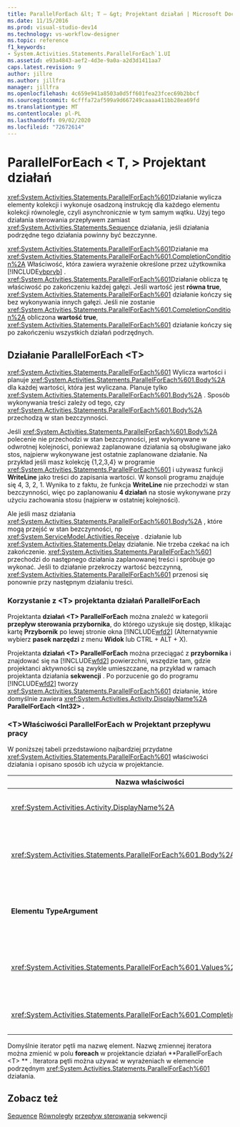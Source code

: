 ```yaml
---
title: ParallelForEach &lt; T — &gt; Projektant działań | Microsoft Docs
ms.date: 11/15/2016
ms.prod: visual-studio-dev14
ms.technology: vs-workflow-designer
ms.topic: reference
f1_keywords:
- System.Activities.Statements.ParallelForEach`1.UI
ms.assetid: e93a4843-aef2-4d3e-9a0a-a2d3d1411aa7
caps.latest.revision: 9
author: jillre
ms.author: jillfra
manager: jillfra
ms.openlocfilehash: 4c659e941a8503a0d5ff601fea23fcec69b2bbcf
ms.sourcegitcommit: 6cfffa72af599a9d667249caaaa411bb28ea69fd
ms.translationtype: MT
ms.contentlocale: pl-PL
ms.lasthandoff: 09/02/2020
ms.locfileid: "72672614"
---
```

# <a name="parallelforeachlttgt-activity-designer"></a>ParallelForEach &lt; T, &gt; Projektant działań
<xref:System.Activities.Statements.ParallelForEach%601>Działanie wylicza elementy kolekcji i wykonuje osadzoną instrukcję dla każdego elementu kolekcji równolegle, czyli asynchronicznie w tym samym wątku. Użyj tego działania sterowania przepływem zamiast <xref:System.Activities.Statements.Sequence> działania, jeśli działania podrzędne tego działania powinny być bezczynne.

 <xref:System.Activities.Statements.ParallelForEach%601>Działanie ma <xref:System.Activities.Statements.ParallelForEach%601.CompletionCondition%2A> Właściwość, która zawiera wyrażenie określone przez użytkownika [!INCLUDE[vbprvb](../includes/vbprvb-md.md)] . <xref:System.Activities.Statements.ParallelForEach%601>Działanie oblicza tę właściwość po zakończeniu każdej gałęzi. Jeśli wartość jest **równa true**, <xref:System.Activities.Statements.ParallelForEach%601> działanie kończy się bez wykonywania innych gałęzi. Jeśli nie zostanie <xref:System.Activities.Statements.ParallelForEach%601.CompletionCondition%2A> obliczona **wartość true**, <xref:System.Activities.Statements.ParallelForEach%601> działanie kończy się po zakończeniu wszystkich działań podrzędnych.

## <a name="the-parallelforeacht-activity"></a>Działanie ParallelForEach \<T>
 <xref:System.Activities.Statements.ParallelForEach%601> Wylicza wartości i planuje <xref:System.Activities.Statements.ParallelForEach%601.Body%2A> dla każdej wartości, która jest wyliczana. Planuje tylko <xref:System.Activities.Statements.ParallelForEach%601.Body%2A> . Sposób wykonywania treści zależy od tego, czy <xref:System.Activities.Statements.ParallelForEach%601.Body%2A> przechodzą w stan bezczynności.

 Jeśli <xref:System.Activities.Statements.ParallelForEach%601.Body%2A> polecenie nie przechodzi w stan bezczynności, jest wykonywane w odwrotnej kolejności, ponieważ zaplanowane działania są obsługiwane jako stos, najpierw wykonywane jest ostatnie zaplanowane działanie. Na przykład jeśli masz kolekcję {1,2,3,4} w programie <xref:System.Activities.Statements.ParallelForEach%601> i używasz funkcji **WriteLine** jako treści do zapisania wartości. W konsoli programu znajduje się 4, 3, 2, 1. Wynika to z faktu, że funkcja **WriteLine** nie przechodzi w stan bezczynności, więc po zaplanowaniu **4 działań** na stosie wykonywane przy użyciu zachowania stosu (najpierw w ostatniej kolejności).

 Ale jeśli masz działania <xref:System.Activities.Statements.ParallelForEach%601.Body%2A> , które mogą przejść w stan bezczynności, np <xref:System.ServiceModel.Activities.Receive> . działanie lub <xref:System.Activities.Statements.Delay> działanie. Nie trzeba czekać na ich zakończenie. <xref:System.Activities.Statements.ParallelForEach%601> przechodzi do następnego działania zaplanowanej treści i spróbuje go wykonać. Jeśli to działanie przekroczy wartość bezczynną, <xref:System.Activities.Statements.ParallelForEach%601> przenosi się ponownie przy następnym działaniu treści.

### <a name="using-the-parallelforeacht-activity-designer"></a>Korzystanie z \<T> projektanta działań ParallelForEach
 Projektanta **działań \<T> ParallelForEach** można znaleźć w kategorii **przepływ sterowania** **przybornika**, do którego uzyskuje się dostęp, klikając kartę **Przybornik** po lewej stronie okna [!INCLUDE[wfd2](../includes/wfd2-md.md)] (Alternatywnie wybierz **pasek narzędzi** z menu **Widok** lub CTRL + ALT + X).

 Projektanta **działań \<T> ParallelForEach** można przeciągać z **przybornika** i znajdować się na [!INCLUDE[wfd2](../includes/wfd2-md.md)] powierzchni, wszędzie tam, gdzie projektanci aktywności są zwykle umieszczane, na przykład w ramach projektanta działania **sekwencji** . Po porzucenie go do programu [!INCLUDE[wfd2](../includes/wfd2-md.md)] tworzy <xref:System.Activities.Statements.ParallelForEach%601> działanie, które domyślnie zawiera <xref:System.Activities.Activity.DisplayName%2A> **ParallelForEach \<Int32> .**

### <a name="parallelforeacht-properties-in-the-workflow-designer"></a>\<T>Właściwości ParallelForEach w Projektant przepływu pracy
 W poniższej tabeli przedstawiono najbardziej przydatne <xref:System.Activities.Statements.ParallelForEach%601> właściwości działania i opisano sposób ich użycia w projektancie.

|Nazwa właściwości|Wymagany|Użycie|
|-------------------|--------------|-----------|
|<xref:System.Activities.Activity.DisplayName%2A>|Fałsz|Określa przyjazną nazwę wyświetlaną projektanta działań w nagłówku. Wartość domyślna to **ParallelForEach \<Int32> **. Wartość można opcjonalnie edytować w siatce **Właściwości** lub bezpośrednio w nagłówku projektanta działań.|
|<xref:System.Activities.Statements.ParallelForEach%601.Body%2A>|Fałsz|Działanie do wykonania dla każdego elementu w kolekcji. Aby dodać <xref:System.Activities.Statements.ParallelForEach%601.Body%2A> działanie, Usuń działanie z przybornika do pola **treść** w projektancie działań **ParallelForEach \<T> ** z podpowiedzią tekst "upuść działanie tutaj".|
|**Elementu TypeArgument**|Prawda|Typ elementów w <xref:System.Activities.Statements.ParallelForEach%601.Values%2A> kolekcji określony przez parametr generyczny *T*. Domyślnie **elementu TypeArgument** jest ustawiona na **Int32**. Aby zmienić typ T w projektancie działań **ParallelForEach \<T> ** , Zmień wartość pola kombi **elementu TypeArgument** w siatce właściwości.|
|<xref:System.Activities.Statements.ParallelForEach%601.Values%2A>|Prawda|Kolekcja elementów do iteracji. Aby ustawić <xref:System.Activities.Statements.ParallelForEach%601.Values%2A> , wpisz [!INCLUDE[vbprvb](../includes/vbprvb-md.md)] wyrażenie w polu **wartości** w projektancie działań **ForEach \<T> ** w polu z tekstem wskazówki "wprowadź wyrażenie w języku VB" lub w polu **wartości** w oknie **Właściwości** .|
|<xref:System.Activities.Statements.ParallelForEach%601.CompletionCondition%2A>||Oceniane po zakończeniu każdej iteracji. Jeśli wartość jest równa true, zaplanowane oczekujące iteracje zostaną anulowane. Jeśli ta właściwość nie jest ustawiona, wszystkie zaplanowane instrukcje są wykonywane do momentu ukończenia.|

 Domyślnie iterator pętli ma nazwę element. Nazwę zmiennej iteratora można zmienić w polu **foreach** w projektancie działań **ParallelForEach \<T> ** . Iteratora pętli można używać w wyrażeniach w elemencie podrzędnym <xref:System.Activities.Statements.ParallelForEach%601> działania.

## <a name="see-also"></a>Zobacz też
 [Sequence](../workflow-designer/sequence-activity-designer.md) [Równoległy](../workflow-designer/parallel-activity-designer.md) [przepływ sterowania](../workflow-designer/control-flow-activity-designers.md) sekwencji